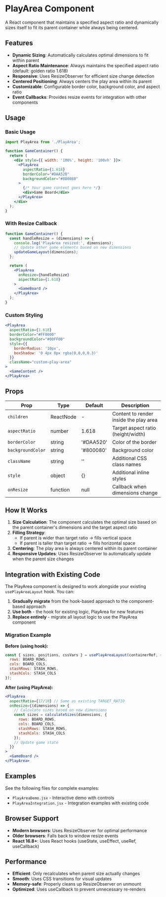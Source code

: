# PlayArea Component

A React component that maintains a specified aspect ratio and dynamically sizes itself to fit its parent container while always being centered.

## Features

- **Dynamic Sizing**: Automatically calculates optimal dimensions to fit within parent
- **Aspect Ratio Maintenance**: Always maintains the specified aspect ratio (default: golden ratio 1.618)
- **Responsive**: Uses ResizeObserver for efficient size change detection
- **Centered Positioning**: Always centers the play area within its parent
- **Customizable**: Configurable border color, background color, and aspect ratio
- **Event Callbacks**: Provides resize events for integration with other components

## Usage

### Basic Usage

```jsx
import PlayArea from './PlayArea';

function GameContainer() {
  return (
    <div style={{ width: '100%', height: '100vh' }}>
      <PlayArea
        aspectRatio={1.618}
        borderColor="#DAA520"
        backgroundColor="#800080"
      >
        {/* Your game content goes here */}
        <div>Game Board</div>
      </PlayArea>
    </div>
  );
}
```

### With Resize Callback

```jsx
function GameContainer() {
  const handleResize = (dimensions) => {
    console.log('PlayArea resized:', dimensions);
    // Update other game elements based on new dimensions
    updateGameLayout(dimensions);
  };

  return (
    <PlayArea
      onResize={handleResize}
      aspectRatio={1.618}
    >
      <GameBoard />
    </PlayArea>
  );
}
```

### Custom Styling

```jsx
<PlayArea
  aspectRatio={1.618}
  borderColor="#FF0000"
  backgroundColor="#00FF00"
  style={{
    borderRadius: '10px',
    boxShadow: '0 4px 8px rgba(0,0,0,0.3)'
  }}
  className="custom-play-area"
>
  <GameContent />
</PlayArea>
```

## Props

| Prop | Type | Default | Description |
|------|------|---------|-------------|
| `children` | ReactNode | - | Content to render inside the play area |
| `aspectRatio` | number | 1.618 | Target aspect ratio (height/width) |
| `borderColor` | string | '#DAA520' | Color of the border |
| `backgroundColor` | string | '#800080' | Background color |
| `className` | string | '' | Additional CSS class names |
| `style` | object | {} | Additional inline styles |
| `onResize` | function | null | Callback when dimensions change |

## How It Works

1. **Size Calculation**: The component calculates the optimal size based on the parent container's dimensions and the target aspect ratio
2. **Filling Strategy**: 
   - If parent is wider than target ratio → fills vertical space
   - If parent is taller than target ratio → fills horizontal space
3. **Centering**: The play area is always centered within its parent container
4. **Responsive Updates**: Uses ResizeObserver to automatically update when the parent size changes

## Integration with Existing Code

The PlayArea component is designed to work alongside your existing `usePlayAreaLayout` hook. You can:

1. **Gradually migrate** from the hook-based approach to the component-based approach
2. **Use both** - the hook for existing logic, PlayArea for new features
3. **Replace entirely** - migrate all layout logic to use the PlayArea component

### Migration Example

**Before (using hook):**
```jsx
const { sizes, positions, cssVars } = usePlayAreaLayout(containerRef, {
  rows: BOARD_ROWS,
  cols: BOARD_COLS,
  stashRows: STASH_ROWS,
  stashCols: STASH_COLS
});
```

**After (using PlayArea):**
```jsx
<PlayArea
  aspectRatio={17/10} // Same as existing TARGET_RATIO
  onResize={(dimensions) => {
    // Calculate sizes based on new dimensions
    const sizes = calculateSizes(dimensions, {
      rows: BOARD_ROWS,
      cols: BOARD_COLS,
      stashRows: STASH_ROWS,
      stashCols: STASH_COLS
    });
    // Update game state
  }}
>
  <GameBoard />
</PlayArea>
```

## Examples

See the following files for complete examples:
- `PlayAreaDemo.jsx` - Interactive demo with controls
- `PlayAreaIntegration.jsx` - Integration examples with existing code

## Browser Support

- **Modern browsers**: Uses ResizeObserver for optimal performance
- **Older browsers**: Falls back to window resize events
- **React 16.8+**: Uses React hooks (useState, useEffect, useRef, useCallback)

## Performance

- **Efficient**: Only recalculates when parent size actually changes
- **Smooth**: Uses CSS transitions for visual updates
- **Memory-safe**: Properly cleans up ResizeObserver on unmount
- **Optimized**: Uses useCallback to prevent unnecessary re-renders
